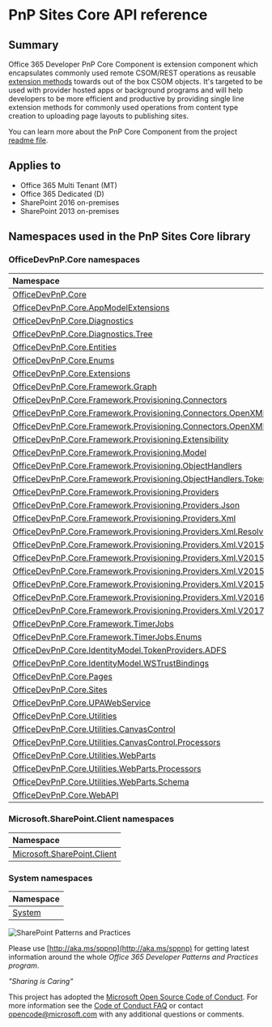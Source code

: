 # PnP Sites Core API reference

## Summary
Office 365 Developer PnP Core Component is extension component which encapsulates commonly used remote CSOM/REST operations as reusable [extension methods](http://msdn.microsoft.com/en-us/library/bb383977.aspx) towards out of the box CSOM objects. It's targeted to be used with provider hosted apps or background programs and will help developers to be more efficient and productive by providing single line extension methods for commonly used operations from content type creation to uploading page layouts to publishing sites.

You can learn more about the PnP Core Component from the project [readme file](https://github.com/SharePoint/PnP-Sites-Core/blob/master/Core/README.md). 

## Applies to
-  Office 365 Multi Tenant (MT)
-  Office 365 Dedicated (D)
-  SharePoint 2016 on-premises
-  SharePoint 2013 on-premises


## Namespaces used in the PnP Sites Core library
### OfficeDevPnP.Core namespaces
|**Namespace**|
|:-----|
|[OfficeDevPnP.Core](OfficeDevPnP.Core.md)|
|[OfficeDevPnP.Core.AppModelExtensions](OfficeDevPnP.Core.AppModelExtensions.md)|
|[OfficeDevPnP.Core.Diagnostics](OfficeDevPnP.Core.Diagnostics.md)|
|[OfficeDevPnP.Core.Diagnostics.Tree](OfficeDevPnP.Core.Diagnostics.Tree.md)|
|[OfficeDevPnP.Core.Entities](OfficeDevPnP.Core.Entities.md)|
|[OfficeDevPnP.Core.Enums](OfficeDevPnP.Core.Enums.md)|
|[OfficeDevPnP.Core.Extensions](OfficeDevPnP.Core.Extensions.md)|
|[OfficeDevPnP.Core.Framework.Graph](OfficeDevPnP.Core.Framework.Graph.md)|
|[OfficeDevPnP.Core.Framework.Provisioning.Connectors](OfficeDevPnP.Core.Framework.Provisioning.Connectors.md)|
|[OfficeDevPnP.Core.Framework.Provisioning.Connectors.OpenXML](OfficeDevPnP.Core.Framework.Provisioning.Connectors.OpenXML.md)|
|[OfficeDevPnP.Core.Framework.Provisioning.Connectors.OpenXML.Model](OfficeDevPnP.Core.Framework.Provisioning.Connectors.OpenXML.Model.md)|
|[OfficeDevPnP.Core.Framework.Provisioning.Extensibility](OfficeDevPnP.Core.Framework.Provisioning.Extensibility.md)|
|[OfficeDevPnP.Core.Framework.Provisioning.Model](OfficeDevPnP.Core.Framework.Provisioning.Model.md)|
|[OfficeDevPnP.Core.Framework.Provisioning.ObjectHandlers](OfficeDevPnP.Core.Framework.Provisioning.ObjectHandlers.md)|
|[OfficeDevPnP.Core.Framework.Provisioning.ObjectHandlers.TokenDefinitions](OfficeDevPnP.Core.Framework.Provisioning.ObjectHandlers.TokenDefinitions.md)|
|[OfficeDevPnP.Core.Framework.Provisioning.Providers](OfficeDevPnP.Core.Framework.Provisioning.Providers.md)|
|[OfficeDevPnP.Core.Framework.Provisioning.Providers.Json](OfficeDevPnP.Core.Framework.Provisioning.Providers.Json.md)|
|[OfficeDevPnP.Core.Framework.Provisioning.Providers.Xml](OfficeDevPnP.Core.Framework.Provisioning.Providers.Xml.md)|
|[OfficeDevPnP.Core.Framework.Provisioning.Providers.Xml.Resolvers](OfficeDevPnP.Core.Framework.Provisioning.Providers.Xml.Resolvers.md)|
|[OfficeDevPnP.Core.Framework.Provisioning.Providers.Xml.V201503](OfficeDevPnP.Core.Framework.Provisioning.Providers.Xml.V201503.md)|
|[OfficeDevPnP.Core.Framework.Provisioning.Providers.Xml.V201505](OfficeDevPnP.Core.Framework.Provisioning.Providers.Xml.V201505.md)|
|[OfficeDevPnP.Core.Framework.Provisioning.Providers.Xml.V201508](OfficeDevPnP.Core.Framework.Provisioning.Providers.Xml.V201508.md)|
|[OfficeDevPnP.Core.Framework.Provisioning.Providers.Xml.V201512](OfficeDevPnP.Core.Framework.Provisioning.Providers.Xml.V201512.md)|
|[OfficeDevPnP.Core.Framework.Provisioning.Providers.Xml.V201605](OfficeDevPnP.Core.Framework.Provisioning.Providers.Xml.V201605.md)|
|[OfficeDevPnP.Core.Framework.Provisioning.Providers.Xml.V201705](OfficeDevPnP.Core.Framework.Provisioning.Providers.Xml.V201705.md)|
|[OfficeDevPnP.Core.Framework.TimerJobs](OfficeDevPnP.Core.Framework.TimerJobs.md)|
|[OfficeDevPnP.Core.Framework.TimerJobs.Enums](OfficeDevPnP.Core.Framework.TimerJobs.Enums.md)|
|[OfficeDevPnP.Core.IdentityModel.TokenProviders.ADFS](OfficeDevPnP.Core.IdentityModel.TokenProviders.ADFS.md)|
|[OfficeDevPnP.Core.IdentityModel.WSTrustBindings](OfficeDevPnP.Core.IdentityModel.WSTrustBindings.md)|
|[OfficeDevPnP.Core.Pages](OfficeDevPnP.Core.Pages.md)|
|[OfficeDevPnP.Core.Sites](OfficeDevPnP.Core.Sites.md)|
|[OfficeDevPnP.Core.UPAWebService](OfficeDevPnP.Core.UPAWebService.md)|
|[OfficeDevPnP.Core.Utilities](OfficeDevPnP.Core.Utilities.md)|
|[OfficeDevPnP.Core.Utilities.CanvasControl](OfficeDevPnP.Core.Utilities.CanvasControl.md)|
|[OfficeDevPnP.Core.Utilities.CanvasControl.Processors](OfficeDevPnP.Core.Utilities.CanvasControl.Processors.md)|
|[OfficeDevPnP.Core.Utilities.WebParts](OfficeDevPnP.Core.Utilities.WebParts.md)|
|[OfficeDevPnP.Core.Utilities.WebParts.Processors](OfficeDevPnP.Core.Utilities.WebParts.Processors.md)|
|[OfficeDevPnP.Core.Utilities.WebParts.Schema](OfficeDevPnP.Core.Utilities.WebParts.Schema.md)|
|[OfficeDevPnP.Core.WebAPI](OfficeDevPnP.Core.WebAPI.md)|
### Microsoft.SharePoint.Client namespaces
|**Namespace**|
|:-----|
|[Microsoft.SharePoint.Client](Microsoft.SharePoint.Client.md)|
### System namespaces
|**Namespace**|
|:-----|
|[System](System.md)|



![SharePoint Patterns and Practices](https://devofficecdn.azureedge.net/media/Default/PnP/sppnp.png)

Please use [http://aka.ms/sppnp](http://aka.ms/sppnp) for getting latest information around the whole *Office 365 Developer Patterns and Practices program*.

*"Sharing is Caring"*

This project has adopted the [Microsoft Open Source Code of Conduct](https://opensource.microsoft.com/codeofconduct/). For more information see the [Code of Conduct FAQ](https://opensource.microsoft.com/codeofconduct/faq/) or contact [opencode@microsoft.com](mailto:opencode@microsoft.com) with any additional questions or comments.